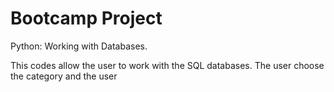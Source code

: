 # Bootcamp Project
Python: Working with Databases.

This codes allow the user to work with the  SQL databases. The user choose the category and the user 
